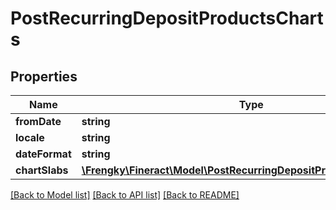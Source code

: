 # PostRecurringDepositProductsCharts

## Properties
Name | Type | Description | Notes
------------ | ------------- | ------------- | -------------
**fromDate** | **string** |  | [optional] 
**locale** | **string** |  | [optional] 
**dateFormat** | **string** |  | [optional] 
**chartSlabs** | [**\Frengky\Fineract\Model\PostRecurringDepositProductsChartSlabs[]**](PostRecurringDepositProductsChartSlabs.md) |  | [optional] 

[[Back to Model list]](../../README.md#documentation-for-models) [[Back to API list]](../../README.md#documentation-for-api-endpoints) [[Back to README]](../../README.md)

